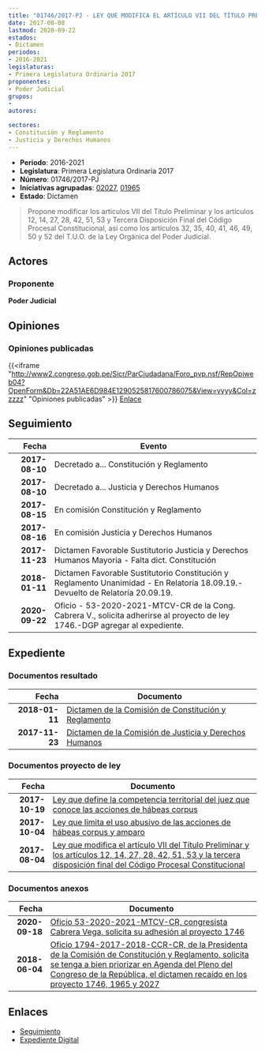 ```yaml
---
title: "01746/2017-PJ - LEY QUE MODIFICA EL ARTÍCULO VII DEL TÍTULO PRELIMINAR Y LOS ARTÍCULOS 12, 14, 27, 28, 42, 51, 53 Y TERCERA DISPOSICIÓN FINAL DEL CÓDIGO PROCESAL CONSTITUCIONAL, ASÍ COMO LOS ARTÍCULOS 32, 35, 40, 41, 46, 49, 50 Y 52 DEL T.U.O. DE LA LEY ORGÁNICA DEL PODER JUDICIAL"
date: 2017-08-08
lastmod: 2020-09-22
estados:
- Dictamen
periodos:
- 2016-2021
legislaturas:
- Primera Legislatura Ordinaria 2017
proponentes:
- Poder Judicial
grupos:
- 
autores:

sectores:
- Constitución y Reglamento
- Justicia y Derechos Humanos
---
```

- **Periodo**: 2016-2021
- **Legislatura**: Primera Legislatura Ordinaria 2017
- **Número**: 01746/2017-PJ
- **Iniciativas agrupadas**: [02027](../../02000/02027), [01965](../../01900/01965)
- **Estado**: Dictamen

> Propone modificar los articulos VII del Título Preliminar y los artículos 12, 14, 27, 28, 42, 51, 53 y Tercera Disposición Final del Código Procesal Constitucional, así como los artículos 32, 35, 40, 41, 46, 49, 50 y 52 del T.U.O. de la Ley Orgánica del Poder Judicial.


## Actores

### Proponente

**Poder Judicial**

## Opiniones

### Opiniones publicadas

{{<iframe "http://www2.congreso.gob.pe/Sicr/ParCiudadana/Foro_pvp.nsf/RepOpiweb04?OpenForm&Db=22A51AE6D984E1290525817600786075&View=yyyy&Col=zzzzz" "Opiniones publicadas" >}}
[Enlace](http://www2.congreso.gob.pe/Sicr/ParCiudadana/Foro_pvp.nsf/RepOpiweb04?OpenForm&Db=22A51AE6D984E1290525817600786075&View=yyyy&Col=zzzzz)


## Seguimiento

| Fecha | Evento |
|------:|--------|
| **2017-08-10** | Decretado a... Constitución y Reglamento |
| **2017-08-10** | Decretado a... Justicia y Derechos Humanos |
| **2017-08-15** | En comisión Constitución y Reglamento |
| **2017-08-16** | En comisión Justicia y Derechos Humanos |
| **2017-11-23** | Dictamen Favorable Sustitutorio Justicia y Derechos Humanos Mayoria - Falta dict. Constitución |
| **2018-01-11** | Dictamen Favorable Sustitutorio Constitución y Reglamento Unanimidad - En Relatoría 18.09.19.-Devuelto de Relatoría 20.09.19. |
| **2020-09-22** | Oficio - 53-2020-2021-MTCV-CR de la Cong. Cabrera V., solicita adherirse al proyecto de ley 1746.-DGP agregar al expediente. |

## Expediente

### Documentos resultado

| Fecha | Documento |
|------:|-----------|
| **2018-01-11** | [Dictamen de la Comisión de Constitución y Reglamento](http://www.leyes.congreso.gob.pe/Documentos/2016_2021/Dictamenes/Proyectos_de_Ley/01746DC04MAY20180111.pdf) |
| **2017-11-23** | [Dictamen de la Comisión de Justicia y Derechos Humanos](http://www.leyes.congreso.gob.pe/Documentos/2016_2021/Dictamenes/Proyectos_de_Ley/01746DC15MAY20171123.pdf) |

### Documentos proyecto de ley

| Fecha | Documento |
|------:|-----------|
| **2017-10-19** | [Ley que define la competencia territorial del juez que conoce las acciones de hábeas corpus](http://www.leyes.congreso.gob.pe/Documentos/2016_2021/Proyectos_de_Ley_y_de_Resoluciones_Legislativas/PL0202720171019..pdf) |
| **2017-10-04** | [Ley que limita el uso abusivo de las acciones de hábeas corpus y amparo](http://www.leyes.congreso.gob.pe/Documentos/2016_2021/Proyectos_de_Ley_y_de_Resoluciones_Legislativas/PL0196520171004.pdf) |
| **2017-08-04** | [Ley que modifica el artículo VII del Título Preliminar y los artículos 12, 14, 27, 28, 42, 51, 53 y la tercera disposición final del Código Procesal Constitucional](http://www.leyes.congreso.gob.pe/Documentos/2016_2021/Proyectos_de_Ley_y_de_Resoluciones_Legislativas/PL0174620170808.pdf) |

### Documentos anexos

| Fecha | Documento |
|------:|-----------|
| **2020-09-18** | [Oficio 53-2020-2021-MTCV-CR, congresista Cabrera Vega, solicita su adhesión al proyecto 1746](http://www.leyes.congreso.gob.pe/Documentos/2016_2021/Adhesiones/Proyectos_de_Ley/OFICIO-53-2020-2021-MTCV-CR.pdf) |
| **2018-06-04** | [Oficio 1794-2017-2018-CCR-CR, de la Presidenta de la Comisión de Constitución y Reglamento, solicita se tenga a bien priorizar en Agenda del Pleno del Congreso de la República, el dictamen recaído en los proyecto 1746, 1965 y 2027](http://www.leyes.congreso.gob.pe/Documentos/2016_2021/Oficios/Comisiones_Ordinarias/OFICIO-1794-2017-2018-CCR-CR.pdf) |

## Enlaces

- [Seguimiento](http://www2.congreso.gob.pe/Sicr/TraDocEstProc/CLProLey2016.nsf/f7fff46988ca05b1052578e100829cc7/d1d93fcf63cb16b5052581760073fa1a?OpenDocument)
- [Expediente Digital](http://www2.congreso.gob.pe/Sicr/TraDocEstProc/Expvirt_2011.nsf/visbusqptramdoc1621/01746?opendocument)

